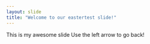 ```yaml
---
layout: slide
title: "Welcome to our eastertest slide!"
---
```

This is my awesome slide
Use the left arrow to go back!
